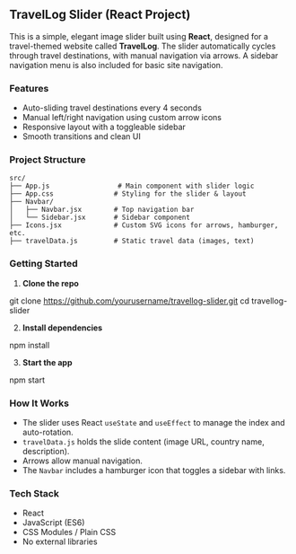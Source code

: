 
## TravelLog Slider (React Project)

This is a simple, elegant image slider built using **React**, designed for a travel-themed website called **TravelLog**. The slider automatically cycles through travel destinations, with manual navigation via arrows. A sidebar navigation menu is also included for basic site navigation.


### Features

*  Auto-sliding travel destinations every 4 seconds
*  Manual left/right navigation using custom arrow icons
*  Responsive layout with a toggleable sidebar
*  Smooth transitions and clean UI

### Project Structure

```plaintext
src/
├── App.js                 # Main component with slider logic
├── App.css               # Styling for the slider & layout
├── Navbar/
│   ├── Navbar.jsx        # Top navigation bar
│   └── Sidebar.jsx       # Sidebar component
├── Icons.jsx             # Custom SVG icons for arrows, hamburger, etc.
├── travelData.js         # Static travel data (images, text)
```

### Getting Started

1. **Clone the repo**


git clone https://github.com/yourusername/travellog-slider.git
cd travellog-slider


2. **Install dependencies**

npm install

3. **Start the app**

npm start

### How It Works

* The slider uses React `useState` and `useEffect` to manage the index and auto-rotation.
* `travelData.js` holds the slide content (image URL, country name, description).
* Arrows allow manual navigation.
* The `Navbar` includes a hamburger icon that toggles a sidebar with links.

###  Tech Stack

* React
* JavaScript (ES6)
* CSS Modules / Plain CSS
* No external libraries
